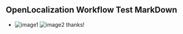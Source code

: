 ## OpenLocalization Workflow Test MarkDown
* ![image1](.\ce983f4f-399c-4fc9-b102-230f546e9c20.PNG)   ![image2](.\24fefdb2-1bd7-458e-9dc4-6a73cb113c2b.png) 
thanks!